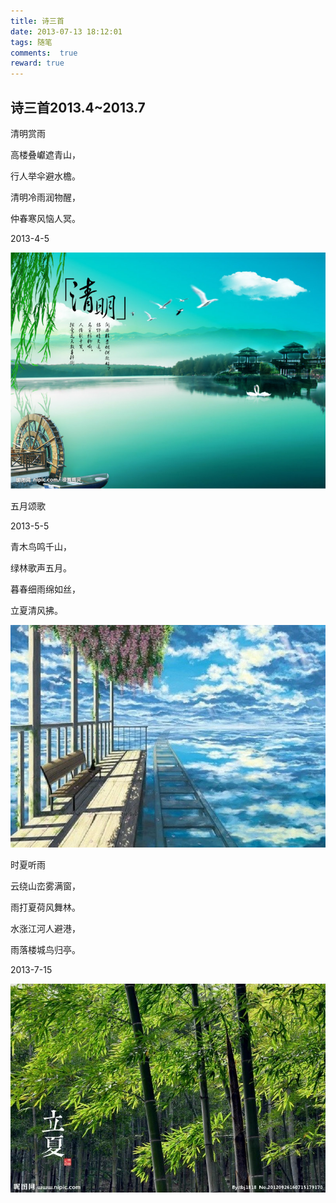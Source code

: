 ```yaml
---
title: 诗三首
date: 2013-07-13 18:12:01
tags: 随笔
comments:  true
reward: true
---
```


## 诗三首2013.4~2013.7

<!-- more -->
<div id="aplayer"></div>

清明赏雨

高楼叠巘遮青山，

行人举伞避水檐。

清明冷雨润物醒，

仲春寒风恼人冥。

2013-4-5

![p1](/assets/img/7e3c1488103411.jpg)

五月颂歌

2013-5-5

青木鸟鸣千山，

绿林歌声五月。

暮春细雨绵如丝，

立夏清风拂。

![p2](/assets/img/b7b51488103444.jpg)

时夏听雨

云绕山峦雾满窗，

雨打夏荷风舞林。

水涨江河人避港，

雨落楼城鸟归亭。

2013-7-15

![p3](/assets/img/60901488103469.jpg)